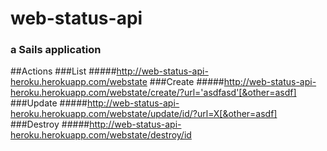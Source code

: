 # web-status-api
### a Sails application

##Actions
###List
#####http://web-status-api-heroku.herokuapp.com/webstate
###Create
#####http://web-status-api-heroku.herokuapp.com/webstate/create/?url='asdfasd'[&other=asdf]
###Update
#####http://web-status-api-heroku.herokuapp.com/webstate/update/id/?url=X[&other=asdf]
###Destroy
#####http://web-status-api-heroku.herokuapp.com/webstate/destroy/id